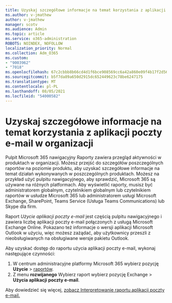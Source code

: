 ```yaml
---
title: Uzyskaj szczegółowe informacje na temat korzystania z aplikacji poczty e-mail w organizacji
ms.author: v-jmathew
author: v-jmathew
manager: scotv
ms.audience: Admin
ms.topic: article
ms.service: o365-administration
ROBOTS: NOINDEX, NOFOLLOW
localization_priority: Normal
ms.collection: Adm_O365
ms.custom:
- "9003962"
- "7018"
ms.openlocfilehash: 67c2cbbb8b66cd4d1f6bce908569cc6a42a860e09f4b17f2d564aba724d0fc41
ms.sourcegitcommit: b5f7da89a650d2915dc652449623c78be6247175
ms.translationtype: MT
ms.contentlocale: pl-PL
ms.lasthandoff: 08/05/2021
ms.locfileid: "54000582"
---
```

# <a name="gain-insight-into-the-use-of-email-apps-in-your-organization"></a>Uzyskaj szczegółowe informacje na temat korzystania z aplikacji poczty e-mail w organizacji

Pulpit Microsoft 365 nawigacyjny Raporty zawiera przegląd aktywności w produktach w organizacji. Możesz przejść do szczegółów poszczególnych raportów na poziomie produktu, aby uzyskać szczegółowe informacje na temat działań wykonywanych w poszczególnych produktach. Możesz na przykład użyć pulpitu nawigacyjnego, aby sprawdzić, Microsoft 365 są używane na różnych platformach. Aby wyświetlić raporty, musisz być administratorem globalnym, czytelnikiem globalnym lub czytelnikiem raportów w usłudze Microsoft 365 lub administratorem usługi Microsoft Exchange, SharePoint, Teams Service (Usługa Teams Communications) lub Skype dla firm.

Raport *Użycie aplikacji poczty e-mail* jest częścią pulpitu nawigacyjnego i zawiera liczbę aplikacji poczty e-mail połączonych z usługą Microsoft Exchange Online. Pokazano też informacje o wersji aplikacji Microsoft Outlook w użyciu, więc możesz zażądać, aby użytkownicy przeszli z nieobsługiwanych na obsługiwane wersje pakietu Outlook.

Aby uzyskać dostęp do raportu użycia aplikacji poczty e-mail, wykonaj następujące czynności:

1. W centrum administracyjne platformy Microsoft 365 wybierz pozycję **Użycie**  >  [raportów](https://go.microsoft.com/fwlink/?linkid=2140342).
2. Z menu **rozwijanego** Wybierz raport wybierz pozycję Exchange  >  **Użycia aplikacji poczty e-mail**.

Aby dowiedzieć się więcej, [zobacz Interpretowanie raportu aplikacji poczty e-mail.](https://go.microsoft.com/fwlink/?linkid=2140508)
